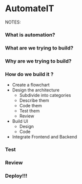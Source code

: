 # AutomateIT
NOTES:
### What is automation?
### What are we trying to build?
### Why are we trying to build?
### How do we build it ?
  - Create a flowchart
  - Design the architecture
    - Subdivide into categories
    - Describe them
    - Code them
    - Test them
    - Review 
  - Build UI
    - Design
    - Code
  - Integrate Frontend and Backend
### Test
### Review
### Deploy!!!
